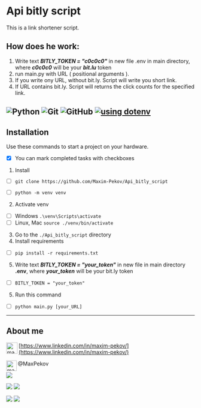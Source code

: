 # Api bitly script

This is a link shortener script.

## How does he work:

1. Write text ___BITLY_TOKEN = "c0c0c0"___ in new file .env in main directory, where ___c0c0c0___ will be your ___bit.lu___ token
2. run main.py with URL ( positional arguments ).
3. If you write ony URL, without bit.ly. Script will write you short link.
4. If URL contains bit.ly. Script will returns the click counts for the specified link.


![Python](https://img.shields.io/badge/python-3670A0?style=for-the-badge&logo=python&logoColor=ffdd54)
![Git](https://img.shields.io/badge/git-%23F05033.svg?style=for-the-badge&logo=git&logoColor=white)
![GitHub](https://img.shields.io/badge/github-%23121011.svg?style=for-the-badge&logo=github&logoColor=white)
[![using dotenv](https://badge.dotenv.org/using.svg?r=1)](https://www.dotenv.org/r/github.com/motdotla/dotenv?r=1)
---
## Installation
Use these commands to start a project on your hardware.
- [x] You can mark completed tasks with checkboxes 
1. Install

- [ ]    `git clone https://github.com/Maxim-Pekov/Api_bitly_script`

- [ ]    `python -m venv venv`
2. Activate venv    
- [ ] Windows  `.\venv\Scripts\activate`
- [ ] Linux, Mac  `source ./venv/bin/activate`
3. Go to the `./Api_bitly_script` directory
4. Install requirements

- [ ]    `pip install -r requirements.txt`

5. Write text ___BITLY_TOKEN = "your_token"___ in new file in main directory __.env__, where ___your_token___ will be your bit.ly token
- [ ]    `BITLY_TOKEN = "your_token"`

5. Run this command

- [ ]   `python main.py [your_URL]`
---
## About me
[<img align="left" alt="maxim-pekov | LinkedIn" width="30px" src="https://img.icons8.com/color/48/000000/linkedin-circled--v3.png" />https://www.linkedin.com/in/maxim-pekov/](https://www.linkedin.com/in/maxim-pekov/)
</br>

<img align="left" alt="maxim-pekov" width="28px" src="https://upload.wikimedia.org/wikipedia/commons/5/5c/Telegram_Messenger.png" />@MaxPekov
</br>

[//]: # (Карточка профиля: )
![](https://github-profile-summary-cards.vercel.app/api/cards/profile-details?username=Maxim-Pekov&theme=solarized_dark)

[//]: # (Статистика языков в коммитах:)
[//]: # (Статистика языков в репозиториях:)
![](https://github-profile-summary-cards.vercel.app/api/cards/most-commit-language?username=Maxim-Pekov&theme=solarized_dark)
![](https://github-profile-summary-cards.vercel.app/api/cards/repos-per-language?username=Maxim-Pekov&theme=solarized_dark)



[//]: # (Статистика профиля:)
[//]: # (Данные по коммитам за сутки:)
![](https://github-profile-summary-cards.vercel.app/api/cards/stats?username=Maxim-Pekov&theme=solarized_dark)
![](https://github-profile-summary-cards.vercel.app/api/cards/productive-time?username=Maxim-Pekov&theme=solarized_dark)

[//]: # ([![trophy]&#40;https://github-profile-trophy.vercel.app/?username=Maxim-Pekov&#41;]&#40;https://github.com/ryo-ma/github-profile-trophy&#41;)

